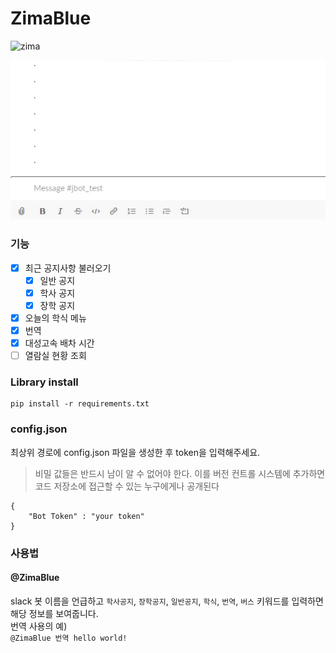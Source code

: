 # ZimaBlue  
![zima](https://img.shields.io/github/languages/top/leejaeyeong/ZimaBlue)

<!-- ![zimablue](https://66.media.tumblr.com/131505d5d4a45b16a82d904fceee23ca/748595656bbdae16-3e/s500x750/54a81d90c45f4a390a2c0c627c9c88a89fb4af00.jpg) -->

![zimablud_gif](https://raw.githubusercontent.com/leejaeyeong/ZimaBlue/master/img/zimablue.gif)

### 기능  
 - [x] 최근 공지사항 불러오기
   - [x] 일반 공지  
   - [x] 학사 공지  
   - [x] 장학 공지  
 - [x] 오늘의 학식 메뉴  
 - [x] 번역  
 - [x] 대성고속 배차 시간  
 - [ ] 열람실 현황 조회

### Library install
```
pip install -r requirements.txt
```

### config.json  
최상위 경로에 config.json 파일을 생성한 후 token을 입력해주세요.  
> 비밀 값들은 반드시 남이 알 수 없어야 한다. 이를 버전 컨트롤 시스템에 추가하면 코드 저장소에 접근할 수 있는 누구에게나 공개된다
```  
{
    "Bot Token" : "your token"
}  
```  

### 사용법

#### @ZimaBlue
slack 봇 이름을 언급하고 ```학사공지```, ```장학공지```, ```일반공지```, ```학식```, ```번역```, ```버스``` 키워드를 입력하면 해당 정보를 보여줍니다.  
번역 사용의 예)  
```@ZimaBlue 번역 hello world!```
